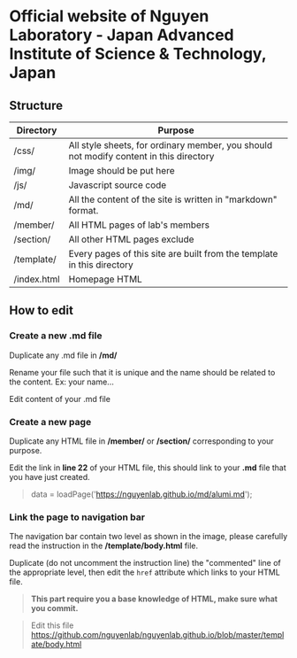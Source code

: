 Official website of Nguyen Laboratory - Japan Advanced Institute of Science & Technology, Japan
======================================
## Structure
Directory | Purpose|
------------- | ------------- |
/css/ | All style sheets, for ordinary member, you should not modify content in this directory
/img/ | Image should be put here
/js/ | Javascript source code
/md/ | All the content of the site is written in "markdown" format.
/member/   | All HTML pages of lab's members
/section/   | All other HTML pages exclude
/template/  | Every pages of this site are built from the template in this directory
/index.html | Homepage HTML

## How to edit

### Create a new .md file
Duplicate any .md file in **/md/**

Rename your file such that it is unique and the name should be related to the content. Ex: your name...

Edit content of your .md file

### Create a new page
Duplicate any HTML file in **/member/** or **/section/** corresponding to your purpose.

Edit the link in **line 22** of your HTML file, this should link to your **.md** file that you have just created.

> data = loadPage('https://nguyenlab.github.io/md/alumi.md');

### Link the page to navigation bar

The navigation bar contain two level as shown in the image, please carefully read the instruction in the **/template/body.html** file.

Duplicate (do not uncomment the instruction line) the "commented" line of the appropriate level, then edit the `href` attribute which links to your HTML file.

> **This part require you a base knowledge of HTML, make sure what you commit.**

> Edit this file https://github.com/nguyenlab/nguyenlab.github.io/blob/master/template/body.html


